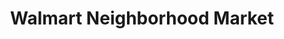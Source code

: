 ---
title: "Walmart Neighborhood Market"
url: /beaverton/walmart-neighborhood-market/
shop: Supermarkt
---